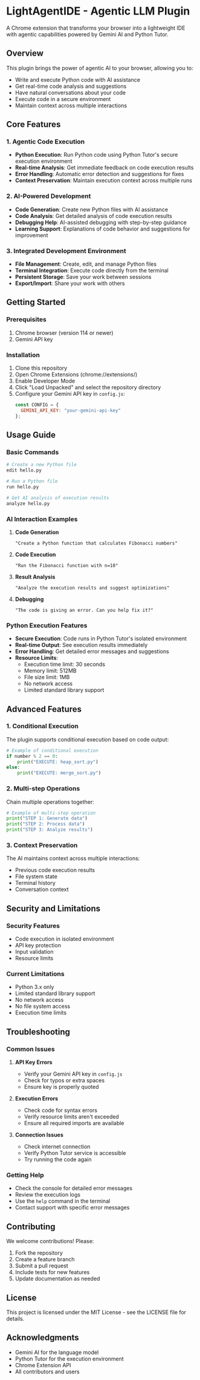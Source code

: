 # LightAgentIDE - Agentic LLM Plugin

A Chrome extension that transforms your browser into a lightweight IDE with agentic capabilities powered by Gemini AI and Python Tutor.

## Overview

This plugin brings the power of agentic AI to your browser, allowing you to:
- Write and execute Python code with AI assistance
- Get real-time code analysis and suggestions
- Have natural conversations about your code
- Execute code in a secure environment
- Maintain context across multiple interactions

## Core Features

### 1. Agentic Code Execution
- **Python Execution**: Run Python code using Python Tutor's secure execution environment
- **Real-time Analysis**: Get immediate feedback on code execution results
- **Error Handling**: Automatic error detection and suggestions for fixes
- **Context Preservation**: Maintain execution context across multiple runs

### 2. AI-Powered Development
- **Code Generation**: Create new Python files with AI assistance
- **Code Analysis**: Get detailed analysis of code execution results
- **Debugging Help**: AI-assisted debugging with step-by-step guidance
- **Learning Support**: Explanations of code behavior and suggestions for improvement

### 3. Integrated Development Environment
- **File Management**: Create, edit, and manage Python files
- **Terminal Integration**: Execute code directly from the terminal
- **Persistent Storage**: Save your work between sessions
- **Export/Import**: Share your work with others

## Getting Started

### Prerequisites
1. Chrome browser (version 114 or newer)
2. Gemini API key

### Installation
1. Clone this repository
2. Open Chrome Extensions (chrome://extensions/)
3. Enable Developer Mode
4. Click "Load Unpacked" and select the repository directory
5. Configure your Gemini API key in `config.js`:
   ```javascript
   const CONFIG = {
     GEMINI_API_KEY: "your-gemini-api-key"
   };
   ```

## Usage Guide

### Basic Commands
```bash
# Create a new Python file
edit hello.py

# Run a Python file
run hello.py

# Get AI analysis of execution results
analyze hello.py
```

### AI Interaction Examples

1. **Code Generation**
   ```
   "Create a Python function that calculates Fibonacci numbers"
   ```

2. **Code Execution**
   ```
   "Run the Fibonacci function with n=10"
   ```

3. **Result Analysis**
   ```
   "Analyze the execution results and suggest optimizations"
   ```

4. **Debugging**
   ```
   "The code is giving an error. Can you help fix it?"
   ```

### Python Execution Features

- **Secure Execution**: Code runs in Python Tutor's isolated environment
- **Real-time Output**: See execution results immediately
- **Error Handling**: Get detailed error messages and suggestions
- **Resource Limits**: 
  - Execution time limit: 30 seconds
  - Memory limit: 512MB
  - File size limit: 1MB
  - No network access
  - Limited standard library support

## Advanced Features

### 1. Conditional Execution
The plugin supports conditional execution based on code output:
```python
# Example of conditional execution
if number % 2 == 0:
    print("EXECUTE: heap_sort.py")
else:
    print("EXECUTE: merge_sort.py")
```

### 2. Multi-step Operations
Chain multiple operations together:
```python
# Example of multi-step operation
print("STEP 1: Generate data")
print("STEP 2: Process data")
print("STEP 3: Analyze results")
```

### 3. Context Preservation
The AI maintains context across multiple interactions:
- Previous code execution results
- File system state
- Terminal history
- Conversation context

## Security and Limitations

### Security Features
- Code execution in isolated environment
- API key protection
- Input validation
- Resource limits

### Current Limitations
- Python 3.x only
- Limited standard library support
- No network access
- No file system access
- Execution time limits

## Troubleshooting

### Common Issues

1. **API Key Errors**
   - Verify your Gemini API key in `config.js`
   - Check for typos or extra spaces
   - Ensure key is properly quoted

2. **Execution Errors**
   - Check code for syntax errors
   - Verify resource limits aren't exceeded
   - Ensure all required imports are available

3. **Connection Issues**
   - Check internet connection
   - Verify Python Tutor service is accessible
   - Try running the code again

### Getting Help
- Check the console for detailed error messages
- Review the execution logs
- Use the `help` command in the terminal
- Contact support with specific error messages

## Contributing

We welcome contributions! Please:
1. Fork the repository
2. Create a feature branch
3. Submit a pull request
4. Include tests for new features
5. Update documentation as needed

## License

This project is licensed under the MIT License - see the LICENSE file for details.

## Acknowledgments

- Gemini AI for the language model
- Python Tutor for the execution environment
- Chrome Extension API
- All contributors and users 